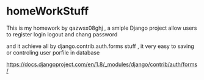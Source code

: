# homeWorkStuff

This is my homework by qazwsx08ghj , a smiple Django project allow users to register login logout and chang password

and it achieve all by django.contrib.auth.forms stuff , it very easy to saving or controling user porfile in database

https://docs.djangoproject.com/en/1.8/_modules/django/contrib/auth/forms/

